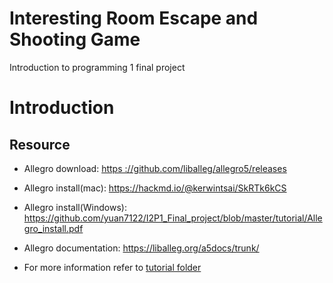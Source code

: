 # Interesting Room Escape and Shooting Game
Introduction to programming 1 final project
# Introduction

## Resource

- Allegro download: [https ://github.com/liballeg/allegro5/releases](https://github.com/liballeg/allegro5/releases)

- Allegro install(mac): https://hackmd.io/@kerwintsai/SkRTk6kCS
- Allegro install(Windows):  https://github.com/yuan7122/I2P1_Final_project/blob/master/tutorial/Allegro_install.pdf
- Allegro documentation: https://liballeg.org/a5docs/trunk/
- For more information refer to [tutorial folder](https://github.com/yuan7122/I2P1_Final_project/tree/master/tutorial)
